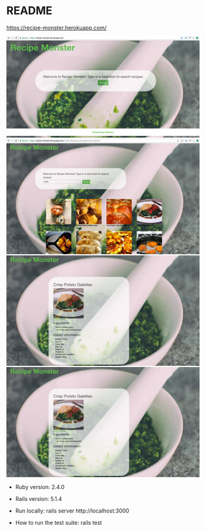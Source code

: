 # README

https://recipe-monster.herokuapp.com/

![Homepage Screenshot](docs/HomeScreenShot.png)
![Search Results Screenshot](docs/SearchResultsScreenShot.png)
![Recipe Page Screenshot](docs/RecipeScreenShot.png)
![Pagination Screenshot](docs/RecipeScreenShot.png)

* Ruby version: 2.4.0
* Rails version: 5.1.4

* Run locally:
  rails server
  http://localhost:3000

* How to run the test suite:
  rails test
